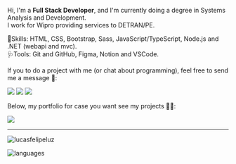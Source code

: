 <p align="left">
  Hi, I'm a <strong>Full Stack Developer</strong>, and I'm currently doing a degree in Systems Analysis and Development.<br>
  I work for Wipro providing services to DETRAN/PE.
</p>

<p align="left">
🎯Skills: HTML, CSS, Bootstrap, Sass, JavaScript/TypeScript, Node.js and .NET (webapi and mvc).<br>
🩺Tools: Git and GitHub, Figma, Notion and VSCode.
</p>

<p align="left">If you to do a project with me (or chat about programming), feel free to send me a message 🤠:<br></p> 
<p align="left">
  <a href="https://www.instagram.com/lucasfelipeluz/" alt="Instagram" target="_blank">
  <img src="https://img.shields.io/badge/-Instagram-DF0174?style=for-the-badge&logo=instagram&logoColor=white&link=https://www.instagram.com/lucasfelipeluz/"/></a>

  <a href="https://t.me/lucasfelipeluz" alt="Telegram" target="_blank">
  <img src="https://img.shields.io/badge/-Telegram-3b5998?style=for-the-badge&logo=telegram&logoColor=white&link=https://t.me/lucasfelipeluz"/></a>
  
  <a href="https://www.linkedin.com/in/lucasfelipeluz" alt="Linkedin" target="_blank">
  <img src="https://img.shields.io/badge/-Linkedin-0e76a8?style=for-the-badge&logo=Linkedin&logoColor=white&link=https://www.linkedin.com/in/lucasfelipeluz" /></a>
  
</p> 
<p align="left">Below, my portfolio for case you want see my projects 🐱‍👤:<br></p> 
<p align="left">
  <a href="https://lucasfelipeluz.github.io/" alt="Portfólio" target="_blank">
  <img src="https://img.shields.io/badge/-My%20Portfolio-1e272e?style=for-the-badge&logo=favicon&logoColor=black&link=https://www.lucasfelipeluz.github.io" /></a>
</p> 

***

<p align="left"> 
  <img src="https://komarev.com/ghpvc/?username=lucasfelipeluz&label=PROFILE+VIEWS" alt="lucasfelipeluz" /> 
</p>

![languages](https://github-readme-stats.vercel.app/api/top-langs/?username=lucasfelipeluz&hide=scss&layout=compact&theme=tokyonight)


